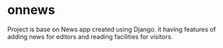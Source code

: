 # onnews
Project is base on News app created using Django. it having features of adding news for editors and reading facilities for visitors.
